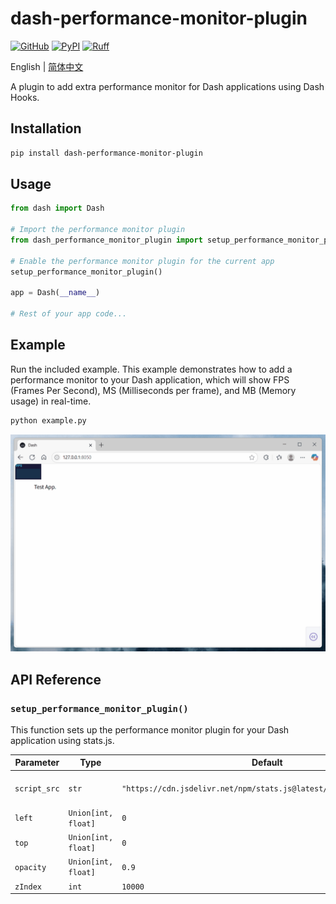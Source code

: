 # dash-performance-monitor-plugin

[![GitHub](https://shields.io/badge/license-MIT-informational)](https://github.com/CNFeffery/dash-performance-monitor-plugin/blob/main/LICENSE)
[![PyPI](https://img.shields.io/pypi/v/dash-performance-monitor-plugin.svg?color=dark-green)](https://pypi.org/project/dash-performance-monitor-plugin/)
[![Ruff](https://img.shields.io/endpoint?url=https://raw.githubusercontent.com/astral-sh/ruff/main/assets/badge/v2.json)](https://github.com/astral-sh/ruff)

English | [简体中文](./README-zh_CN.md)

A plugin to add extra performance monitor for Dash applications using Dash Hooks.

## Installation

```bash
pip install dash-performance-monitor-plugin
```

## Usage

```python
from dash import Dash

# Import the performance monitor plugin
from dash_performance_monitor_plugin import setup_performance_monitor_plugin

# Enable the performance monitor plugin for the current app
setup_performance_monitor_plugin()

app = Dash(__name__)

# Rest of your app code...
```

## Example

Run the included example. This example demonstrates how to add a performance monitor to your Dash application, which will show FPS (Frames Per Second), MS (Milliseconds per frame), and MB (Memory usage) in real-time.

```bash
python example.py
```

<center><img src="./images/demo.gif" /></center>

## API Reference

### `setup_performance_monitor_plugin()`

This function sets up the performance monitor plugin for your Dash application using stats.js.

| Parameter    | Type                | Default                                                             | Description                                                                                                                                                                            |
| ------------ | ------------------- | ------------------------------------------------------------------- | -------------------------------------------------------------------------------------------------------------------------------------------------------------------------------------- |
| `script_src` | `str`               | `"https://cdn.jsdelivr.net/npm/stats.js@latest/build/stats.min.js"` | Source URL of the stats.js script. Alternative CDNs: `https://unpkg.com/stats.js@latest/build/stats.min.js`, `https://registry.npmmirror.com/stats.js/latest/files/build/stats.min.js` |
| `left`       | `Union[int, float]` | `0`                                                                 | The left pixel position of the monitor panel.                                                                                                                                          |
| `top`        | `Union[int, float]` | `0`                                                                 | The top pixel position of the monitor panel.                                                                                                                                           |
| `opacity`    | `Union[int, float]` | `0.9`                                                               | The opacity of the monitor panel (0-1).                                                                                                                                                |
| `zIndex`     | `int`               | `10000`                                                             | The z-index of the monitor panel.                                                                                                                                                      |
